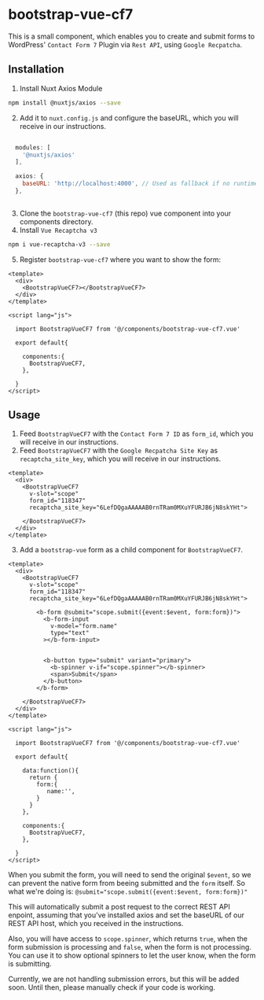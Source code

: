 # bootstrap-vue-cf7

This is a small component, which enables you to create and submit forms to WordPress' `Contact Form 7` Plugin via `Rest API`, using `Google Recpatcha`.

## Installation

1. Install Nuxt Axios Module

```bash
npm install @nuxtjs/axios --save
```

2. Add it to `nuxt.config.js` and configure the baseURL, which you will receive in our instructions.

```javascript

  modules: [
    '@nuxtjs/axios'
  ],

  axios: {
    baseURL: 'http://localhost:4000', // Used as fallback if no runtime config is provided
  },
  
```

3. Clone the `bootstrap-vue-cf7` (this repo) vue component into your components directory.
4. Install `Vue Recaptcha v3`

```bash
npm i vue-recaptcha-v3 --save
```

5. Register `bootstrap-vue-cf7` where you want to show the form:

```vue
<template>
  <div>
    <BootstrapVueCF7></BootstrapVueCF7>
  </div>
</template>

<script lang="js">

  import BootstrapVueCF7 from '@/components/bootstrap-vue-cf7.vue'

  export default{

    components:{
      BootstrapVueCF7,
    },
    
  }
</script>
```

## Usage

1. Feed `BootstrapVueCF7` with the `Contact Form 7 ID` as `form_id`, which you will receive in our instructions.
2. Feed `BootstrapVueCF7` with the `Google Recpatcha Site Key` as `recaptcha_site_key`, which you will receive in our instructions.

```vue
<template>
  <div>
    <BootstrapVueCF7
      v-slot="scope"
      form_id="118347"
      recaptcha_site_key="6LefDQgaAAAAAB0rnTRam0MXuYFURJB6jN8skYHt">

    </BootstrapVueCF7>
  </div>
</template>
```

3. Add a `bootstrap-vue` form as a child component for `BootstrapVueCF7`.

```vue
<template>
  <div>
    <BootstrapVueCF7
      v-slot="scope"
      form_id="118347"
      recaptcha_site_key="6LefDQgaAAAAAB0rnTRam0MXuYFURJB6jN8skYHt">

        <b-form @submit="scope.submit({event:$event, form:form})">
          <b-form-input
            v-model="form.name"
            type="text"
          ></b-form-input>


          <b-button type="submit" variant="primary">
            <b-spinner v-if="scope.spinner"></b-spinner>
            <span>Submit</span>
          </b-button>
        </b-form>

    </BootstrapVueCF7>
  </div>
</template>

<script lang="js">

  import BootstrapVueCF7 from '@/components/bootstrap-vue-cf7.vue'

  export default{
  
    data:function(){
      return {
        form:{
           name:'',
        }
      }
    },

    components:{
      BootstrapVueCF7,
    },
    
  }
</script>
```

When you submit the form, you will need to send the original `$event`, so we can prevent the native form from beeing submitted and the `form` itself. So what we're doing is: `@submit="scope.submit({event:$event, form:form})"`

This will automatically submit a post request to the correct REST API enpoint, assuming that you've installed axios and set the baseURL of our REST API host, which you received in the instructions.

Also, you will have access to `scope.spinner`, which returns `true`, when the form submission is processing and `false`, when the form is not processing. You can use it to show optional spinners to let the user know, when the form is submitting.

Currently, we are not handling submission errors, but this will be added soon. Until then, please manually check if your code is working.
